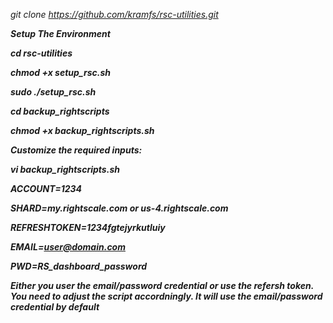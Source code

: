 <i>git clone https://github.com/kramfs/rsc-utilities.git

<b>Setup The Environment

<i>cd rsc-utilities

<i>chmod +x setup_rsc.sh

<i>sudo ./setup_rsc.sh

<i>cd backup_rightscripts

<i>chmod +x backup_rightscripts.sh

<b>Customize the required inputs:

<i>vi backup_rightscripts.sh

<i>ACCOUNT=1234

<i>SHARD=my.rightscale.com or us-4.rightscale.com 

<i>REFRESHTOKEN=1234fgtejyrkutluiy

<i>EMAIL=user@domain.com

<i>PWD=RS_dashboard_password

Either you user the email/password credential or use the refersh token. You need to adjust the script accordningly. It will use the email/password credential by default
